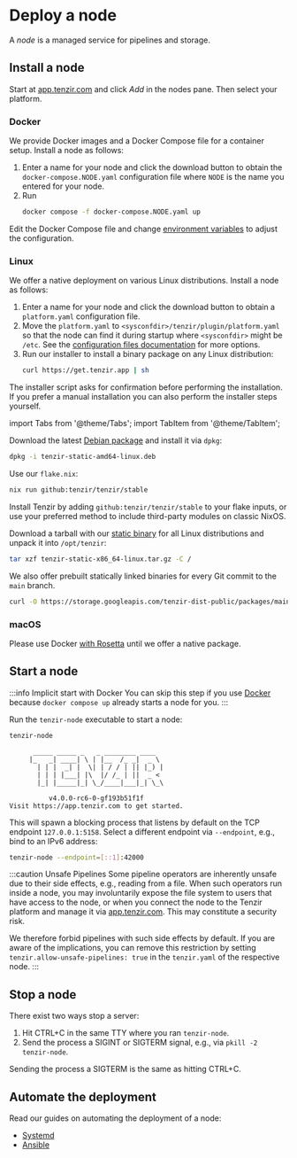 # Deploy a node

A *node* is a managed service for pipelines and storage.

## Install a node

Start at [app.tenzir.com](https://app.tenzir.com) and click *Add* in the nodes
pane. Then select your platform.

### Docker

We provide Docker images and a Docker Compose file for a container setup.
Install a node as follows:

1. Enter a name for your node and click the download button to obtain the
   `docker-compose.NODE.yaml` configuration file where `NODE` is the name you
   entered for your node.
2. Run
   ```bash
   docker compose -f docker-compose.NODE.yaml up
   ```

Edit the Docker Compose file and change [environment
variables](../../command-line.md#environment-variables) to adjust the
configuration.

### Linux

We offer a native deployment on various Linux distributions.
Install a node as follows:

1. Enter a name for your node and click the download button to obtain a
   `platform.yaml` configuration file.
2. Move the `platform.yaml` to `<sysconfdir>/tenzir/plugin/platform.yaml` so
   that the node can find it during startup where `<sysconfdir>` might be
   `/etc`. See the [configuration files
   documentation](../../command-line.md#configuration-files) for more options.
3. Run our installer to install a binary package on any Linux distribution:
   ```bash
   curl https://get.tenzir.app | sh
   ```

The installer script asks for confirmation before performing the installation.
If you prefer a manual installation you can also perform the installer steps
yourself.

import Tabs from '@theme/Tabs';
import TabItem from '@theme/TabItem';

<Tabs>
<TabItem value="debian" label="Debian">

Download the latest [Debian package][tenzir-debian-package] and install it via
`dpkg`:

```bash
dpkg -i tenzir-static-amd64-linux.deb
```

[tenzir-debian-package]: https://github.com/tenzir/tenzir/releases/latest/download/tenzir-static-amd64-linux.deb

</TabItem>
<TabItem value="nix" label="Nix">

Use our `flake.nix`:

```bash
nix run github:tenzir/tenzir/stable
```

Install Tenzir by adding `github:tenzir/tenzir/stable` to your flake inputs, or
use your preferred method to include third-party modules on classic NixOS.

</TabItem>
<TabItem value="any" label="Any">

Download a tarball with our [static binary][tenzir-tarball] for all Linux
distributions and unpack it into `/opt/tenzir`:

```bash
tar xzf tenzir-static-x86_64-linux.tar.gz -C /
```

[tenzir-tarball]: https://github.com/tenzir/tenzir/releases/latest/download/tenzir-static-x86_64-linux.tar.gz

We also offer prebuilt statically linked binaries for every Git commit to the
`main` branch.

```bash
curl -O https://storage.googleapis.com/tenzir-dist-public/packages/main/tarball/tenzir-static-main.gz
```

</TabItem>
</Tabs>

### macOS

Please use Docker [with
Rosetta](https://levelup.gitconnected.com/docker-on-apple-silicon-mac-how-to-run-x86-containers-with-rosetta-2-4a679913a0d5)
until we offer a native package.

## Start a node

:::info Implicit start with Docker
You can skip this step if you use [Docker](#docker) because `docker compose up`
already starts a node for you.
:::

Run the `tenzir-node` executable to start a node:

```bash
tenzir-node
```

```
      _____ _____ _   _ ________ ____
     |_   _| ____| \ | |__  /_ _|  _ \
       | | |  _| |  \| | / / | || |_) |
       | | | |___| |\  |/ /_ | ||  _ <
       |_| |_____|_| \_/____|___|_| \_\

          v4.0.0-rc6-0-gf193b51f1f
Visit https://app.tenzir.com to get started.
```

This will spawn a blocking process that listens by default on the TCP endpoint
`127.0.0.1:5158`. Select a different endpoint via `--endpoint`, e.g., bind to an
IPv6 address:

```bash
tenzir-node --endpoint=[::1]:42000
```

:::caution Unsafe Pipelines
Some pipeline operators are inherently unsafe due to their side effects, e.g.,
reading from a file. When such operators run inside a node, you may
involuntarily expose the file system to users that have access to the node, or
when you connect the node to the Tenzir platform and manage it via
[app.tenzir.com](https://app.tenzir.com). This may constitute a security risk.

We therefore forbid pipelines with such side effects by default. If you are
aware of the implications, you can remove this restriction by setting
`tenzir.allow-unsafe-pipelines: true` in the `tenzir.yaml` of the respective
node.
:::

## Stop a node

There exist two ways stop a server:

1. Hit CTRL+C in the same TTY where you ran `tenzir-node`.
2. Send the process a SIGINT or SIGTERM signal, e.g., via
   `pkill -2 tenzir-node`.

Sending the process a SIGTERM is the same as hitting CTRL+C.

## Automate the deployment

Read our guides on automating the deployment of a node:

- [Systemd](systemd.md)
- [Ansible](ansible.md)
